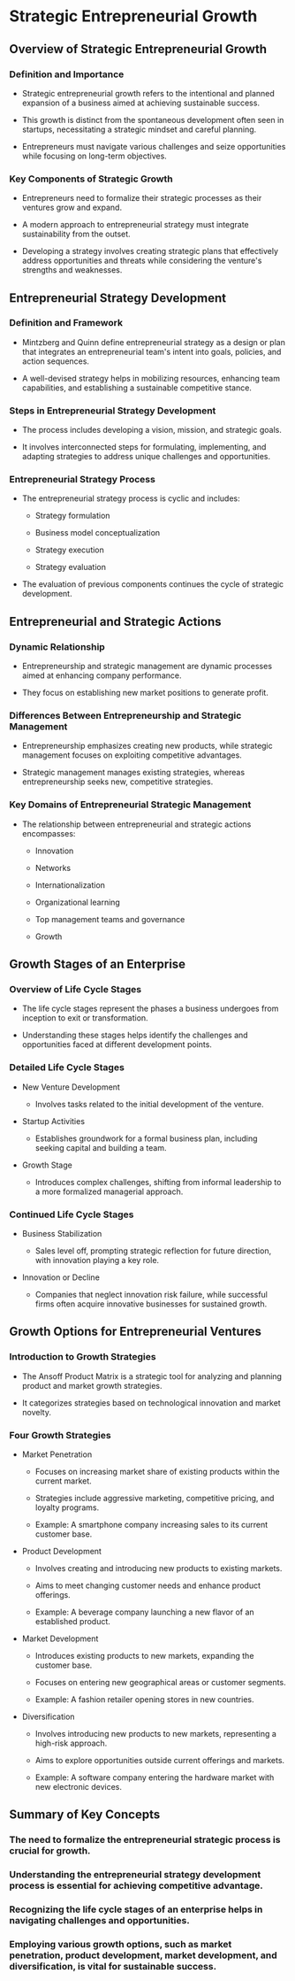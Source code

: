 # Strategic Entrepreneurial Growth

## Overview of Strategic Entrepreneurial Growth

### Definition and Importance

- Strategic entrepreneurial growth refers to the intentional and planned expansion of a business aimed at achieving sustainable success.

- This growth is distinct from the spontaneous development often seen in startups, necessitating a strategic mindset and careful planning.

- Entrepreneurs must navigate various challenges and seize opportunities while focusing on long-term objectives.

### Key Components of Strategic Growth

- Entrepreneurs need to formalize their strategic processes as their ventures grow and expand.

- A modern approach to entrepreneurial strategy must integrate sustainability from the outset.

- Developing a strategy involves creating strategic plans that effectively address opportunities and threats while considering the venture's strengths and weaknesses.

## Entrepreneurial Strategy Development

### Definition and Framework

- Mintzberg and Quinn define entrepreneurial strategy as a design or plan that integrates an entrepreneurial team's intent into goals, policies, and action sequences.

- A well-devised strategy helps in mobilizing resources, enhancing team capabilities, and establishing a sustainable competitive stance.

### Steps in Entrepreneurial Strategy Development

- The process includes developing a vision, mission, and strategic goals.

- It involves interconnected steps for formulating, implementing, and adapting strategies to address unique challenges and opportunities.

### Entrepreneurial Strategy Process

- The entrepreneurial strategy process is cyclic and includes:

	- Strategy formulation

	- Business model conceptualization

	- Strategy execution

	- Strategy evaluation

- The evaluation of previous components continues the cycle of strategic development.

## Entrepreneurial and Strategic Actions

### Dynamic Relationship

- Entrepreneurship and strategic management are dynamic processes aimed at enhancing company performance.

- They focus on establishing new market positions to generate profit.

### Differences Between Entrepreneurship and Strategic Management

- Entrepreneurship emphasizes creating new products, while strategic management focuses on exploiting competitive advantages.

- Strategic management manages existing strategies, whereas entrepreneurship seeks new, competitive strategies.

### Key Domains of Entrepreneurial Strategic Management

- The relationship between entrepreneurial and strategic actions encompasses:

	- Innovation

	- Networks

	- Internationalization

	- Organizational learning

	- Top management teams and governance

	- Growth

## Growth Stages of an Enterprise

### Overview of Life Cycle Stages

- The life cycle stages represent the phases a business undergoes from inception to exit or transformation.

- Understanding these stages helps identify the challenges and opportunities faced at different development points.

### Detailed Life Cycle Stages

- New Venture Development

	- Involves tasks related to the initial development of the venture.

- Startup Activities

	- Establishes groundwork for a formal business plan, including seeking capital and building a team.

- Growth Stage

	- Introduces complex challenges, shifting from informal leadership to a more formalized managerial approach.

### Continued Life Cycle Stages

- Business Stabilization

	- Sales level off, prompting strategic reflection for future direction, with innovation playing a key role.

- Innovation or Decline

	- Companies that neglect innovation risk failure, while successful firms often acquire innovative businesses for sustained growth.

## Growth Options for Entrepreneurial Ventures

### Introduction to Growth Strategies

- The Ansoff Product Matrix is a strategic tool for analyzing and planning product and market growth strategies.

- It categorizes strategies based on technological innovation and market novelty.

### Four Growth Strategies

- Market Penetration

	- Focuses on increasing market share of existing products within the current market.

	- Strategies include aggressive marketing, competitive pricing, and loyalty programs.

	- Example: A smartphone company increasing sales to its current customer base.

- Product Development

	- Involves creating and introducing new products to existing markets.

	- Aims to meet changing customer needs and enhance product offerings.

	- Example: A beverage company launching a new flavor of an established product.

- Market Development

	- Introduces existing products to new markets, expanding the customer base.

	- Focuses on entering new geographical areas or customer segments.

	- Example: A fashion retailer opening stores in new countries.

- Diversification

	- Involves introducing new products to new markets, representing a high-risk approach.

	- Aims to explore opportunities outside current offerings and markets.

	- Example: A software company entering the hardware market with new electronic devices.

## Summary of Key Concepts

### The need to formalize the entrepreneurial strategic process is crucial for growth.

### Understanding the entrepreneurial strategy development process is essential for achieving competitive advantage.

### Recognizing the life cycle stages of an enterprise helps in navigating challenges and opportunities.

### Employing various growth options, such as market penetration, product development, market development, and diversification, is vital for sustainable success.

